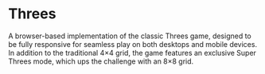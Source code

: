 # Threes
A browser-based implementation of the classic Threes game, designed to be fully responsive for seamless play on both desktops and mobile devices. In addition to the traditional 4×4 grid, the game features an exclusive Super Threes mode, which ups the challenge with an 8×8 grid.
